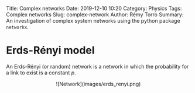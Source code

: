 Title: Complex networks
Date: 2019-12-10 10:20
Category: Physics
Tags: Complex networks
Slug: complex-network
Author: Rémy Torro
Summary: An investigation of complex system networks using the python package <code>networkx</code>.

# Erds-Rényi model

An Erds-Rényi (or random) network is a network in which the probability for a link to exist is a constant $p$. 

<center>![Network](images/erds_renyi.png)</center>

